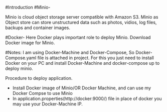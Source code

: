 #Introduction
#Minio- 

Minio is cloud object storage server compatible with Amazon S3.
Minio as Object store can store unstructured data such as photos, vidios, log files, backups and container images.

#Docker- 
Here Docker plays important role to deploy Minio.
Download Docker image for Minio.

#Notes: 
I am using Docker-Machine and Docker-Compose, So Docker-Compose.yaml file is attached in project.
For this you just need to install Docker on your PC and install Docker-Machine and docker-compose up to deploy minio.

Procedure to deploy application.
- Install Docker image of Minio/OR Docker Machine, and can use my Docker Compse to use Minio
- In application.properties(http://docker:9000/) file in place of docker you may use your Docker-Machine IP. 
